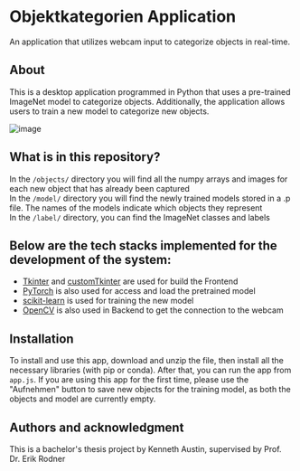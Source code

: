 # Objektkategorien Application

An application that utilizes webcam input to categorize objects in real-time.


## About

This is a desktop application programmed in Python that uses a pre-trained ImageNet model to categorize objects. Additionally, the application allows users to train a new model to categorize new objects.

![image](/uploads/ba74c8cbf5efd6892d40073e388a3adb/image.png)


## What is in this repository?
In the `/objects/` directory you will find all the numpy arrays and images for each new object that has already been captured <br />
In the `/model/` directory you will find the newly trained models stored in a .p file. The names of the models indicate which objects they represent <br />
In the `/label/` directory, you can find the ImageNet classes and labels


## Below are the tech stacks implemented for the development of the system:

- [Tkinter](https://docs.python.org/3/library/tkinter.html) and [customTkinter](https://github.com/TomSchimansky/CustomTkinter) are used for build the Frontend 
- [PyTorch](https://pytorch.org/get-started/locally/) is also used for access and load the pretrained model
- [scikit-learn](https://scikit-learn.org/stable/install.html) is used for training the new model
- [OpenCV](https://opencv.org/) is also used in Backend to get the connection to the webcam 

## Installation

To install and use this app, download and unzip the file, then install all the necessary libraries (with pip or conda). After that, you can run the app from `app.js`. If you are using this app for the first time, please use the "Aufnehmen" button to save new objects for the training model, as both the objects and model are currently empty.

## Authors and acknowledgment
This is a bachelor's thesis project by Kenneth Austin, supervised by Prof. Dr. Erik Rodner
